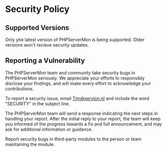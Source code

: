 # Security Policy

## Supported Versions

Only yhe latest version of PHPServerMon is being supported. Older versions won't recieve security updates.

## Reporting a Vulnerability


The PHPServerMon team and community take security bugs in PHPServerMon seriously. We appreciate your efforts to responsibly disclose your findings, and will make every effort to acknowledge your contributions.

To report a security issue, email Tim@xervion.nl and include the word "SECURITY" in the subject line.

The PHPServerMon team will send a response indicating the next steps in handling your report. After the initial reply to your report, the team will keep you informed of the progress towards a fix and full announcement, and may ask for additional information or guidance.

Report security bugs in third-party modules to the person or team maintaining the module.
